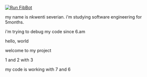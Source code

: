 
[![Run FibBot](https://github.com/Nkwenti-Severian-Ndongtsop/Fibonacci-bot/actions/workflows/fibbot.yml/badge.svg?branch=main)](https://github.com/Nkwenti-Severian-Ndongtsop/Fibonacci-bot/actions/workflows/fibbot.yml)

my name is nkwenti severian. i'm studying software engineering for 5months.

i'm trying to debug my code since 6.am

hello, world 

welcome to my project

1 and 2 with 3

my code is working with 7 and 6
